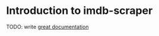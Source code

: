 # Introduction to imdb-scraper

TODO: write [great documentation](http://jacobian.org/writing/what-to-write/)

